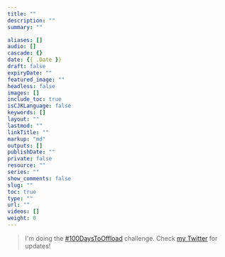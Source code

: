 ```yaml
---
title: ""
description: ""
summary: ""

aliases: []
audio: []
cascade: {}
date: {{ .Date }}
draft: false
expiryDate: ""
featured_image: ""
headless: false
images: []
include_toc: true
isCJKLanguage: false
keywords: []
layout: ""
lastmod: ""
linkTitle: ""
markup: "md"
outputs: []
publishDate: ""
private: false
resource: ""
series: ""
show_comments: false
slug: ""
toc: true
type: ""
url: ""
videos: []
weight: 0
---
```


> I'm doing the [#100DaysToOffload](https://twitter.com/search?q=%23100daystooffload&src=typed_query) challenge.
> Check [my Twitter](https://twitter.com/nick_synovic) for updates!
